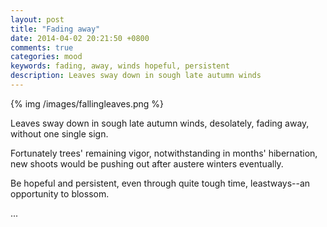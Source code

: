```yaml
---
layout: post
title: "Fading away"
date: 2014-04-02 20:21:50 +0800
comments: true
categories: mood
keywords: fading, away, winds hopeful, persistent
description: Leaves sway down in sough late autumn winds
---
```

{% img /images/fallingleaves.png %}  

Leaves sway down in sough late autumn winds, desolately, fading away, without one single sign.<!--more-->  
  
Fortunately trees' remaining vigor, notwithstanding in months' hibernation, new shoots would be pushing out after austere winters eventually.   
  
Be hopeful and persistent, even through quite tough time, leastways--an opportunity to blossom.  
  
...